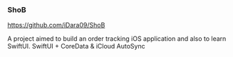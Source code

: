 ### ShoB
https://github.com/iDara09/ShoB

A project aimed to build an order tracking iOS application and also to learn SwiftUI.
SwiftUI + CoreData & iCloud AutoSync 
